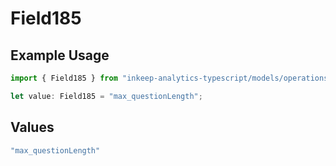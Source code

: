 # Field185

## Example Usage

```typescript
import { Field185 } from "inkeep-analytics-typescript/models/operations";

let value: Field185 = "max_questionLength";
```

## Values

```typescript
"max_questionLength"
```